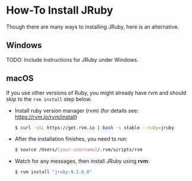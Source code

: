 # How-To Install JRuby

Though there are many ways to installing JRuby, here is an alternative.

## Windows

TODO: Include instructions for JRuby under Windows.

## macOS 

If you use other versions of Ruby, you might already have rvm and 
should skip to the `rvm install` step below.

- Install ruby version manager (rvm) (for details see: https://rvm.io/rvm/install)

  ```bash
  $ curl -sSL https://get.rvm.io | bash -s stable --ruby=jruby
  ```

- After the installation finishes, you need to run:

  ```bash
  $ source /Users/[your-username]/.rvm/scripts/rvm
  ```

- Watch for any messages, then install JRuby using **rvm**:

  ```bash
  $ rvm install "jruby-9.1.6.0"
  ```